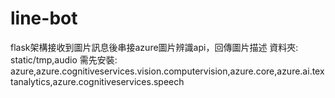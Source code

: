 # line-bot
flask架構接收到圖片訊息後串接azure圖片辨識api，回傳圖片描述
資料夾:
 static/tmp,audio
需先安裝:
 azure,azure.cognitiveservices.vision.computervision,azure.core,azure.ai.textanalytics,azure.cognitiveservices.speech
